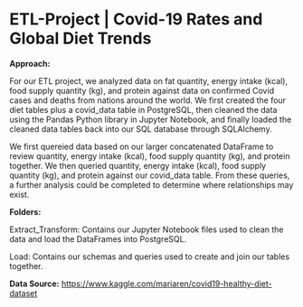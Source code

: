 # ETL-Project | Covid-19 Rates and Global Diet Trends

**Approach:**

For our ETL project, we analyzed data on fat quantity, energy intake (kcal), food supply quantity (kg), and protein against data on confirmed Covid cases and deaths from nations around the world. We first created the four diet tables plus a covid_data table in PostgreSQL, then cleaned the data using the Pandas Python library in Jupyter Notebook, and finally loaded the cleaned data tables back into our SQL database through SQLAlchemy. 

We first quereied data based on our larger concatenated DataFrame to review quantity, energy intake (kcal), food supply quantity (kg), and protein together. We then queried quantity, energy intake (kcal), food supply quantity (kg), and protein against our covid_data table. From these queries, a further analysis could be completed to determine where relationships may exist. 

**Folders:**

  Extract_Transform: Contains our Jupyter Notebook files used to clean the data and load the DataFrames into PostgreSQL.
    
  Load: Contains our schemas and queries used to create and join our tables together. 

**Data Source:** https://www.kaggle.com/mariaren/covid19-healthy-diet-dataset 

